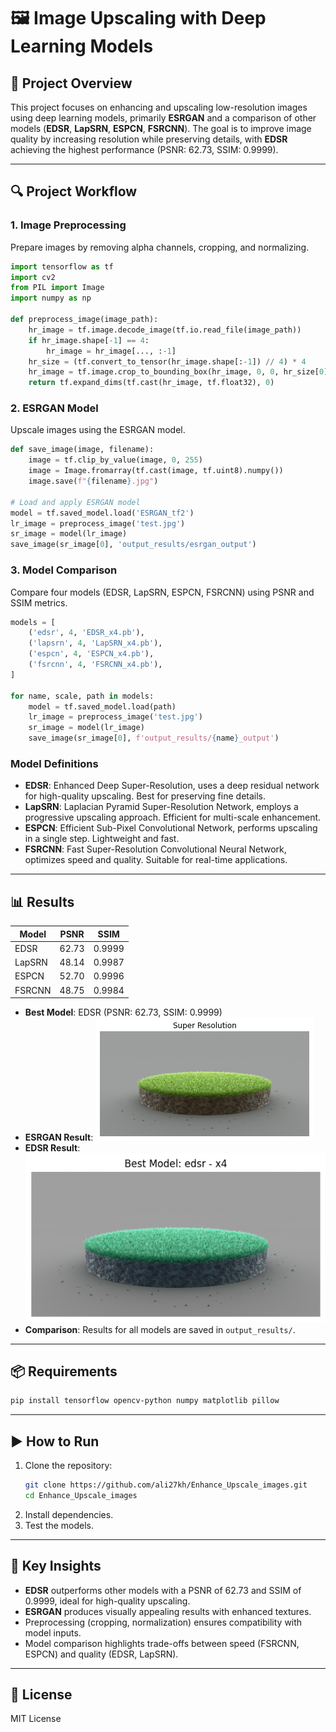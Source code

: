 # 🖼️ Image Upscaling with Deep Learning Models

## 📌 Project Overview
This project focuses on enhancing and upscaling low-resolution images using deep learning models, primarily **ESRGAN** and a comparison of other models (**EDSR**, **LapSRN**, **ESPCN**, **FSRCNN**). The goal is to improve image quality by increasing resolution while preserving details, with **EDSR** achieving the highest performance (PSNR: 62.73, SSIM: 0.9999).

---

## 🔍 Project Workflow

### **1. Image Preprocessing**
Prepare images by removing alpha channels, cropping, and normalizing.

```python
import tensorflow as tf
import cv2
from PIL import Image
import numpy as np

def preprocess_image(image_path):
    hr_image = tf.image.decode_image(tf.io.read_file(image_path))
    if hr_image.shape[-1] == 4:
        hr_image = hr_image[..., :-1]
    hr_size = (tf.convert_to_tensor(hr_image.shape[:-1]) // 4) * 4
    hr_image = tf.image.crop_to_bounding_box(hr_image, 0, 0, hr_size[0], hr_size[1])
    return tf.expand_dims(tf.cast(hr_image, tf.float32), 0)
```

### **2. ESRGAN Model**
Upscale images using the ESRGAN model.

```python
def save_image(image, filename):
    image = tf.clip_by_value(image, 0, 255)
    image = Image.fromarray(tf.cast(image, tf.uint8).numpy())
    image.save(f"{filename}.jpg")

# Load and apply ESRGAN model
model = tf.saved_model.load('ESRGAN_tf2')
lr_image = preprocess_image('test.jpg')
sr_image = model(lr_image)
save_image(sr_image[0], 'output_results/esrgan_output')
```

### **3. Model Comparison**
Compare four models (EDSR, LapSRN, ESPCN, FSRCNN) using PSNR and SSIM metrics.

```python
models = [
    ('edsr', 4, 'EDSR_x4.pb'),
    ('lapsrn', 4, 'LapSRN_x4.pb'),
    ('espcn', 4, 'ESPCN_x4.pb'),
    ('fsrcnn', 4, 'FSRCNN_x4.pb'),
]

for name, scale, path in models:
    model = tf.saved_model.load(path)
    lr_image = preprocess_image('test.jpg')
    sr_image = model(lr_image)
    save_image(sr_image[0], f'output_results/{name}_output')
```

### **Model Definitions**
- **EDSR**: Enhanced Deep Super-Resolution, uses a deep residual network for high-quality upscaling. Best for preserving fine details.
- **LapSRN**: Laplacian Pyramid Super-Resolution Network, employs a progressive upscaling approach. Efficient for multi-scale enhancement.
- **ESPCN**: Efficient Sub-Pixel Convolutional Network, performs upscaling in a single step. Lightweight and fast.
- **FSRCNN**: Fast Super-Resolution Convolutional Neural Network, optimizes speed and quality. Suitable for real-time applications.

---

## 📊 Results
| Model    | PSNR  | SSIM   |
|----------|-------|--------|
| EDSR     | 62.73 | 0.9999 |
| LapSRN   | 48.14 | 0.9987 |
| ESPCN    | 52.70 | 0.9996 |
| FSRCNN   | 48.75 | 0.9984 |

- **Best Model**: EDSR (PSNR: 62.73, SSIM: 0.9999)
  <br>
- **ESRGAN Result**:
  ![ESRGAN Result](esrgan_tf2_model.png)
  <br>
- **EDSR Result**:
  ![EDSR Result](EDSR_x4_model.png)
  <br>
- **Comparison**: Results for all models are saved in `output_results/`.

---

## 📦 Requirements
```bash
pip install tensorflow opencv-python numpy matplotlib pillow
```

---

## ▶️ How to Run
1. Clone the repository:
   ```bash
   git clone https://github.com/ali27kh/Enhance_Upscale_images.git
   cd Enhance_Upscale_images
   ```
2. Install dependencies.
3. Test the models.

---

## 📌 Key Insights
- **EDSR** outperforms other models with a PSNR of 62.73 and SSIM of 0.9999, ideal for high-quality upscaling.
- **ESRGAN** produces visually appealing results with enhanced textures.
- Preprocessing (cropping, normalization) ensures compatibility with model inputs.
- Model comparison highlights trade-offs between speed (FSRCNN, ESPCN) and quality (EDSR, LapSRN).

---

## 📜 License
MIT License
